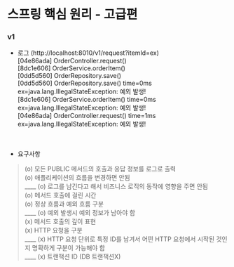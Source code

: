 # 스프링 핵심 원리 - 고급편

### v1
* 로그 (http://localhost:8010/v1/request?itemId=ex)  
[04e86ada] OrderController.request()  
[8dc1e606] OrderService.orderItem()  
[0dd5d560] OrderRepository.save()  
[0dd5d560] OrderRepository.save() time=0ms ex=java.lang.IllegalStateException: 예외 발생!  
[8dc1e606] OrderService.orderItem() time=0ms ex=java.lang.IllegalStateException: 예외 발생!  
[04e86ada] OrderController.request() time=1ms ex=java.lang.IllegalStateException: 예외 발생!  
<br/><br/>

* 요구사항
> (o) 모든 PUBLIC 메서드의 호출과 응답 정보를 로그로 출력  
(o) 애플리케이션의 흐름을 변경하면 안됨  
____ (o) 로그를 남긴다고 해서 비즈니스 로직의 동작에 영향을 주면 안됨  
(o) 메서드 호출에 걸린 시간  
(o) 정상 흐름과 예외 흐름 구분  
____ (o) 예외 발생시 예외 정보가 남아야 함  
(x) 메서드 호출의 깊이 표현  
(x) HTTP 요청을 구분  
____ (x) HTTP 요청 단위로 특정 ID를 남겨서 어떤 HTTP 요청에서 시작된 것인지 명확하게 구분이 가능해야 함  
____ (x) 트랜잭션 ID (DB 트랜잭션X)  